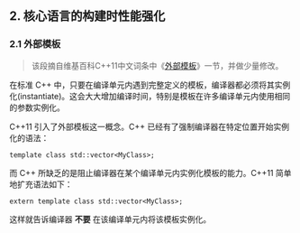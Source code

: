 ﻿## 2. 核心语言的构建时性能强化 ##

### 2.1 外部模板 ###

> 该段摘自维基百科C++11中文词条中《[外部模板](http://zh.wikipedia.org/zh-cn/C%2B%2B11#.E5.A4.96.E9.83.A8.E6.A8.A1.E6.9D.BF)》一节，并做少量修改。

在标准 C++ 中，只要在编译单元内遇到完整定义的模板，编译器都必须将其实例化(instantiate)。这会大大增加编译时间，特别是模板在许多编译单元内使用相同的参数实例化。

C++11 引入了外部模板这一概念。C++ 已经有了强制编译器在特定位置开始实例化的语法：

    template class std::vector<MyClass>;

而 C++ 所缺乏的是阻止编译器在某个编译单元内实例化模板的能力。C++11 简单地扩充语法如下：

    extern template class std::vector<MyClass>;

这样就告诉编译器 **不要** 在该编译单元内将该模板实例化。